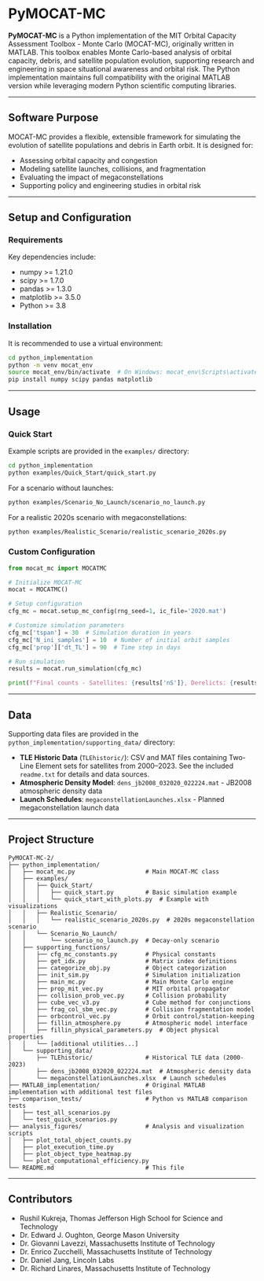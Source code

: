 # PyMOCAT-MC

**PyMOCAT-MC** is a Python implementation of the MIT Orbital Capacity Assessment Toolbox - Monte Carlo (MOCAT-MC), originally written in MATLAB. This toolbox enables Monte Carlo-based analysis of orbital capacity, debris, and satellite population evolution, supporting research and engineering in space situational awareness and orbital risk. The Python implementation maintains full compatibility with the original MATLAB version while leveraging modern Python scientific computing libraries.

---

## Software Purpose

MOCAT-MC provides a flexible, extensible framework for simulating the evolution of satellite populations and debris in Earth orbit. It is designed for:
- Assessing orbital capacity and congestion
- Modeling satellite launches, collisions, and fragmentation
- Evaluating the impact of megaconstellations
- Supporting policy and engineering studies in orbital risk

---

## Setup and Configuration

### Requirements

Key dependencies include:
- numpy >= 1.21.0
- scipy >= 1.7.0
- pandas >= 1.3.0
- matplotlib >= 3.5.0
- Python >= 3.8

### Installation

It is recommended to use a virtual environment:

```bash
cd python_implementation
python -m venv mocat_env
source mocat_env/bin/activate  # On Windows: mocat_env\Scripts\activate
pip install numpy scipy pandas matplotlib
```

---
## Usage
### Quick Start

Example scripts are provided in the `examples/` directory:

```bash
cd python_implementation
python examples/Quick_Start/quick_start.py
```

For a scenario without launches:

```bash
python examples/Scenario_No_Launch/scenario_no_launch.py
```

For a realistic 2020s scenario with megaconstellations:

```bash
python examples/Realistic_Scenario/realistic_scenario_2020s.py
```

### Custom Configuration

```python
from mocat_mc import MOCATMC

# Initialize MOCAT-MC
mocat = MOCATMC()

# Setup configuration
cfg_mc = mocat.setup_mc_config(rng_seed=1, ic_file='2020.mat')

# Customize simulation parameters
cfg_mc['tspan'] = 30  # Simulation duration in years
cfg_mc['N_ini_samples'] = 10  # Number of initial orbit samples
cfg_mc['prop']['dt_TL'] = 90  # Time step in days

# Run simulation
results = mocat.run_simulation(cfg_mc)

print(f"Final counts - Satellites: {results['nS']}, Derelicts: {results['nD']}, Debris: {results['nN']}, Rocket Bodies: {results['nB']}")
```

---

## Data

Supporting data files are provided in the `python_implementation/supporting_data/` directory:

- **TLE Historic Data** (`TLEhistoric/`): CSV and MAT files containing Two-Line Element sets for satellites from 2000–2023. See the included `readme.txt` for details and data sources.
- **Atmospheric Density Model**: `dens_jb2008_032020_022224.mat` - JB2008 atmospheric density data
- **Launch Schedules**: `megaconstellationLaunches.xlsx` - Planned megaconstellation launch data

---

## Project Structure

```
PyMOCAT-MC-2/
├── python_implementation/
│   ├── mocat_mc.py                    # Main MOCAT-MC class
│   ├── examples/
│   │   ├── Quick_Start/
│   │   │   ├── quick_start.py         # Basic simulation example
│   │   │   └── quick_start_with_plots.py  # Example with visualizations
│   │   ├── Realistic_Scenario/
│   │   │   └── realistic_scenario_2020s.py  # 2020s megaconstellation scenario
│   │   └── Scenario_No_Launch/
│   │       └── scenario_no_launch.py  # Decay-only scenario
│   ├── supporting_functions/
│   │   ├── cfg_mc_constants.py        # Physical constants
│   │   ├── get_idx.py                 # Matrix index definitions
│   │   ├── categorize_obj.py          # Object categorization
│   │   ├── init_sim.py                # Simulation initialization
│   │   ├── main_mc.py                 # Main Monte Carlo engine
│   │   ├── prop_mit_vec.py            # MIT orbital propagator
│   │   ├── collision_prob_vec.py      # Collision probability
│   │   ├── cube_vec_v3.py             # Cube method for conjunctions
│   │   ├── frag_col_sbm_vec.py        # Collision fragmentation model
│   │   ├── orbcontrol_vec.py          # Orbit control/station-keeping
│   │   ├── fillin_atmosphere.py       # Atmospheric model interface
│   │   ├── fillin_physical_parameters.py  # Object physical properties
│   │   └── [additional utilities...]
│   └── supporting_data/
│       ├── TLEhistoric/               # Historical TLE data (2000-2023)
│       ├── dens_jb2008_032020_022224.mat  # Atmospheric density data
│       └── megaconstellationLaunches.xlsx  # Launch schedules
├── MATLAB_implementation/             # Original MATLAB implementation with additional test files
├── comparison_tests/                  # Python vs MATLAB comparison tests
│   ├── test_all_scenarios.py
│   └── test_quick_scenarios.py
├── analysis_figures/                  # Analysis and visualization scripts
│   ├── plot_total_object_counts.py
│   ├── plot_execution_time.py
│   ├── plot_object_type_heatmap.py
│   └── plot_computational_efficiency.py
└── README.md                          # This file
```

---

## Contributors

- Rushil Kukreja, Thomas Jefferson High School for Science and Technology
- Dr. Edward J. Oughton, George Mason University
- Dr. Giovanni Lavezzi, Massachusetts Institute of Technology
- Dr. Enrico Zucchelli, Massachusetts Institute of Technology
- Dr. Daniel Jang, Lincoln Labs
- Dr. Richard Linares, Massachusetts Institute of Technology